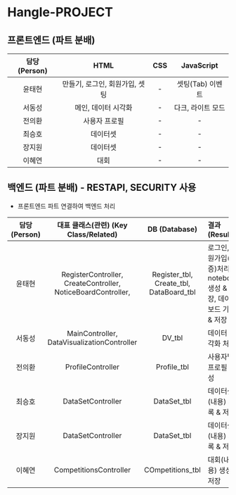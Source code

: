 # Hangle-PROJECT

## 프론트엔드 (파트 분배)

| 담당 (Person) | HTML | CSS | JavaScript |
| :---: | :---: | :---: | :---: |
| 윤태현 | 만들기, 로그인, 회원가입, 셋팅 | - | 셋팅(Tab) 이벤트 |
| 서동성 | 메인, 데이터 시각화 | - | 다크, 라이트 모드 |
| 전의환 | 사용자 프로필 | - | - |
| 최승호 | 데이터셋 | - | - |
| 장지원 | 데이터셋 | - | - |
| 이혜연 | 대회 | - | - |

## 백엔드 (파트 분배) - RESTAPI, SECURITY 사용
- 프론트엔드 파트 연결하여 백엔드 처리

| 담당 (Person) | 대표 클래스(관련) (Key Class/Related) | DB (Database) | 결과 (Result) |
| :---: | :---: | :---: | :--- |
| 윤태현 | RegisterController, CreateController, NoticeBoardController, | Register_tbl, Create_tbl, DataBoard_tbl | 로그인, 회원가입(인증)처리, notebook 생성 & 저장, 데이터 보드 기록 & 저장 |
| 서동성 | MainController, DataVisualizationController | DV_tbl | 데이터 시각화 처리 |
| 전의환 | ProfileController | Profile_tbl | 사용자별 프로필 작성 |
| 최승호 | DataSetController | DataSet_tbl | 데이터셋(내용) 기록 & 저장 |
| 장지원 | DataSetController | DataSet_tbl | 데이터셋(내용) 기록 & 저장 |
| 이혜연 | CompetitionsController | COmpetitions_tbl | 대회(내용) 생성 & 저장 |
